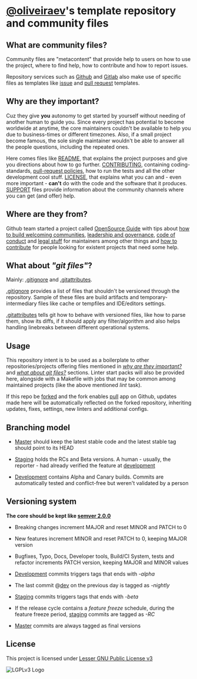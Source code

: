 <!-- vim: set ai si sta et sw=4 sts=4 fenc=utf-8 nobomb eol ff=unix ft=markdown: -->

# [@oliveiraev][user:oliveiraev]'s template repository and community files

## What are community files?

Community files are "metacontent" that provide help to users on how to use the
project, where to find help, how to contribute and how to report issues.

Repository services such as [Github][site:github] and [Gitlab][site:gitlab] also
make use of specific files as templates like [issue][help:issues] and [pull
request][help:pull-request] templates.

## Why are they important?

Cuz they give **you** autonomy to get started by yourself without needing of
another human to guide you. Since every project has potential to become
worldwide at anytime, the core maintainers couldn't be available to help you due
to business-times or different timezones. Also, if a small project become
famous, the sole single maintainer wouldn't be able to answer all the people
questions, including the repeated ones.

Here comes files like [README][src:readme.md], that explains the project
purposes and give you directions about how to go further.
[CONTRIBUTING][src:contributing.md], containing coding-standards, [pull-request
policies][src:pull-request-template.md], how to run the tests and all the other
development cool stuff. [LICENSE][src:license.md], that explains what you can
and - even more important \- **can't** do with the code and the software that it
produces. [SUPPORT][src:support.md] files provide information about the
community channels where you can get (and offer) help.

## Where are they from?

Github team started a project called [OpenSource Guide][guide:home] with tips
about [how to build welcoming communities][guide:communities], [leadership and
governance][guide:leadership], [code of conduct][guide:code-of-conduct] and
[legal stuff][guide:legal] for maintainers among other things and [how to
contribute][guide:contribute] for people looking for existent projects that need
some help.

## What about _"git files"_?

Mainly: [.gitignore][src:.gitignore] and [.gitattributes][src:.gitattributes].

[.gitignore][help:gitignore] provides a list of files that shouldn't be
versioned through the repository. Sample of these files are build artifacts and
temporary-intermediary files like cache or tempfiles and IDE/editors settings.

[.gitattributes][help:gitattributes] tells git how to behave with versioned
files, like how to parse them, show its diffs, if it should apply any
filter/algorithm and also helps handling linebreaks between different
operational systems.

## Usage

This repository intent is to be used as a boilerplate to other
repositories/projects offering files mentioned in _[why are they
important?][anchor:why-are-they-important]_ and _[what about git
files?][anchor:what-about-git-files]_ sections. Linter start packs will also be
provided here, alongside with a Makefile with jobs that may be common among
maintained projects (like the above mentioned _lint_ task).

If this repo be [forked][action:fork] and the fork enables [pull][app:pull] app
on Github, updates made here will be automatically reflected on the forked
repository, inheriting updates, fixes, settings, new linters and additional
configs.

## Branching model

- [Master][branch:master] should keep the latest stable code and the latest
  stable tag should point to its HEAD

- [Staging][branch:staging] holds the RCs and Beta versions. A human - usually,
  the reporter - had already verified the feature at [development][branch:dev]

- [Development][branch:dev] contains Alpha and Canary builds. Commits are
  automatically tested and conflict-free but weren't validated by a person

## Versioning system

**The core should be kept like [semver 2.0.0][site:semver]**

- Breaking changes increment MAJOR and reset MINOR and PATCH to 0

- New features increment MINOR and reset PATCH to 0, keeping MAJOR version

- Bugfixes, Typo, Docs, Developer tools, Build/CI System, tests and refactor
  increments PATCH version, keeping MAJOR and MINOR values

- [Development][branch:dev] commits triggers tags that ends with _-alpha_

- The last commit @[dev][branch:dev] on the previous day is tagged as _-nightly_

- [Staging][branch:staging] commits triggers tags that ends with _-beta_

- If the release cycle contains a _feature freeze_ schedule, during the feature
  freeze period, [staging][branch:staging] commits are tagged as _-RC_

- [Master][branch:master] commits are always tagged as final versions

## License

This project is licensed under [Lesser GNU Public License v3][src:license.md]

![LGPLv3 Logo](docs/assets/img/lgplv3.svg)

[user:oliveiraev]: ../../../../oliveiraev
[site:github]: https://github.com
[site:gitlab]: https://gitlab.com
[site:semver]: https://semver.org
[action:fork]: ../../fork
[branch:master]: ../../tree/master
[branch:staging]: ../../tree/staging
[branch:dev]: ../../tree/dev
[help:issues]:
  https://help.github.com/en/github/building-a-strong-community/configuring-issue-templates-for-your-repository
[help:pull-request]:
  https://help.github.com/en/articles/creating-a-pull-request-template-for-your-repository
[help:gitignore]: https://git-scm.com/docs/gitignore
[help:gitattributes]: https://git-scm.com/docs/gitattributes
[guide:home]: https://opensource.guide
[guide:communities]: https://opensource.guide/building-community/
[guide:leadership]: https://opensource.guide/leadership-and-governance/
[guide:code-of-conduct]: https://opensource.guide/code-of-conduct/
[guide:legal]: https://opensource.guide/legal/
[guide:contribute]: https://opensource.guide/how-to-contribute/
[src:.gitignore]: .gitignore
[src:.gitattributes]: .gitattributes
[src:readme.md]: README.md
[src:license.md]: LICENSE.md
[src:contributing.md]: docs/CONTRIBUTING.md
[src:support.md]: docs/SUPPORT.md
[src:pull-request-template.md]: docs/pull_request_template.md
[anchor:why-are-they-important]: #why-are-they-important
[anchor:what-about-git-files]: #what-about-git-files
[app:pull]: https://wei.github.io/pull/
